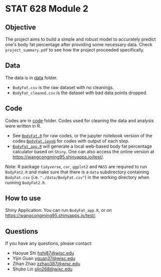 # STAT 628 Module 2  
## Objective  
The project aims to build a simple and robust model to accurately predict one's body fat percentage after providing some necessary data. Check `project_summary.pdf` to see how the project proceeded specifically.
## Data    
The data is in [data](https://github.com/JumpyJumpy/stat628-module2/tree/master/data) folder.  
- `BodyFat.csv` is the raw dataset with no cleanings.
- `BodyFat_cleaned.csv` is the dataset with bad data points dropped.  
## Code  
Codes are in [code](https://github.com/JumpyJumpy/stat628-module2/tree/master/code) folder. Codes used for cleaning the data and analysis were written in R.   
- See [`BodyFat.R`](https://github.com/JumpyJumpy/stat628-module2/blob/master/code/BodyFat.R) for raw codes, or the jupyter notebook version of the codes [`BodyFat.ipynb`](https://github.com/JumpyJumpy/stat628-module2/blob/master/code/BodyFat.ipynb) for codes with output of each step.  
- [`BodyFat_app.R`]() will generate a local web-based body fat percentage calculator based on `Shiny`. One can also access the online version at https://wangcongming95.shinyapps.io/test/. 

Note: R package `tidyverse`, `car`, `ggplot2` and `MASS` are required to run `BodyFat2.R` and make sure that there is a `data` subdirectory containing `BodyFat.csv` (i.e. `"./data/BodyFat.csv"`) in the working directory when running `BodyFat2.R`.

## How to use
Shiny Application: You can run `BodyFat_app.R`, or on https://wangcongming95.shinyapps.io/test/.
## Questions
If you have any questions, please contact:  
- Haoyue Shi hshi87@wisc.edu  
- Yijin Guan yguan37@wisc.edu  
- Zihan Zhao zzhao387@wisc.edu   
- Shubo Lin slin268@wisc.edu  
